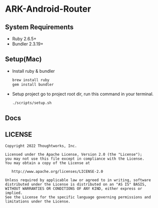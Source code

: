# ARK-Android-Router

## System Requirements
* Ruby 2.6.5+
* Bundler 2.3.19+

## Setup(Mac)
- Install ruby & bundler
  ```sh
  brew install ruby
  gem install bundler
  ```
- Setup project
  go to project root dir, run this command in your terminal.
  ```sh
  ./scripts/setup.sh
  ```

## Docs

## LICENSE

    Copyright 2022 Thoughtworks, Inc.

    Licensed under the Apache License, Version 2.0 (the "License");
    you may not use this file except in compliance with the License.
    You may obtain a copy of the License at

       http://www.apache.org/licenses/LICENSE-2.0

    Unless required by applicable law or agreed to in writing, software
    distributed under the License is distributed on an "AS IS" BASIS,
    WITHOUT WARRANTIES OR CONDITIONS OF ANY KIND, either express or implied.
    See the License for the specific language governing permissions and
    limitations under the License.
